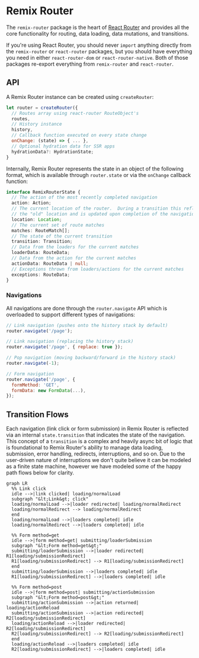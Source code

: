 # Remix Router

The `remix-router` package is the heart of [React Router](https://github.com/remix-run/react-router) and provides all the core functionality for routing, data loading, data mutations,
and transitions.

If you're using React Router, you should never `import` anything directly from
the `remix-router` or `react-router` packages, but you should have everything
you need in either `react-router-dom` or `react-router-native`. Both of those
packages re-export everything from `remix-router` and `react-router`.

## API

A Remix Router instance can be created using `createRouter`:

```js
let router = createRouter({
  // Routes array using react-router RouteObject's
  routes,
  // History instance
  history,
  // Callback function executed on every state change
  onChange: (state) => { ... },
  // Optional hydration data for SSR apps
  hydrationData?: HydrationState;
}
```

Internally, Remix Router represents the state in an object of the following format, which is available through `router.state` or via the `onChange` callback function:

```ts
interface RemixRouterState {
  // The action of the most recently completed navigation
  action: Action;
  // The current location of the router.  During a transition this reflects
  // the "old" location and is updated upon completion of the navigation
  location: Location;
  // The current set of route matches
  matches: RouteMatch[];
  // The state of the current transition
  transition: Transition;
  // Data from the loaders for the current matches
  loaderData: RouteData;
  // Data from the action for the current matches
  actionData: RouteData | null;
  // Exceptions thrown from loaders/actions for the current matches
  exceptions: RouteData;
}
```

### Navigations

All navigations are done through the `router.navigate` API which is overloaded to support different types of navigations:

```js
// Link navigation (pushes onto the history stack by default)
router.navigate('/page');

// Link navigation (replacing the history stack)
router.navigate('/page', { replace: true });

// Pop navigation (moving backward/forward in the history stack)
router.navigate(-1);

// Form navigation
router.navigate('/page', {
  formMethod: 'GET',
  formData: new FormData(...),
});
```

## Transition Flows

Each navigation (link click or form submission) in Remix Router is reflected via an internal `state.transition` that indicates the state of the navigation. This concept of a `transition` is a complex and heavily async bit of logic that is foundational to Remix Router's ability to manage data loading, submission, error handling, redirects, interruptions, and so on. Due to the user-driven nature of interruptions we don't quite believe it can be modeled as a finite state machine, however we have modeled some of the happy path flows below for clarity.

```mermaid
graph LR
  %% Link click
  idle -->|link clicked| loading/normalLoad
  subgraph "&lt;Link&gt; click"
  loading/normalLoad -->|loader redirected| loading/normalRedirect
  loading/normalRedirect --> loading/normalRedirect
  end
  loading/normalLoad -->|loaders completed| idle
  loading/normalRedirect -->|loaders completed| idle

  %% Form method=get
  idle -->|form method=get| submitting/loaderSubmission
  subgraph "&lt;Form method=get&gt;"
  submitting/loaderSubmission -->|loader redirected| R1[loading/submissionRedirect]
  R1[loading/submissionRedirect] --> R1[loading/submissionRedirect]
  end
  submitting/loaderSubmission -->|loaders completed| idle
  R1[loading/submissionRedirect] -->|loaders completed| idle

  %% Form method=post
  idle -->|form method=post| submitting/actionSubmission
  subgraph "&lt;Form method=post&gt;"
  submitting/actionSubmission -->|action returned| loading/actionReload
  submitting/actionSubmission -->|action redirected| R2[loading/submissionRedirect]
  loading/actionReload -->|loader redirected| R2[loading/submissionRedirect]
  R2[loading/submissionRedirect] --> R2[loading/submissionRedirect]
  end
  loading/actionReload -->|loaders completed| idle
  R2[loading/submissionRedirect] -->|loaders completed| idle
```
